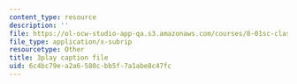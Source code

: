 ```yaml
---
content_type: resource
description: ''
file: https://ol-ocw-studio-app-qa.s3.amazonaws.com/courses/8-01sc-classical-mechanics-fall-2016/6c4bc79ea2a6580cbb5f7a1abe8c47fc_FlHKTvUjD6g.vtt
file_type: application/x-subrip
resourcetype: Other
title: 3play caption file
uid: 6c4bc79e-a2a6-580c-bb5f-7a1abe8c47fc
---
```

